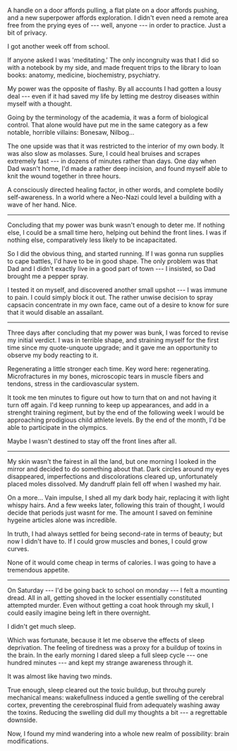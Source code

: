 A handle on a door affords pulling, a flat plate on a door affords pushing,
and a new superpower affords exploration. I didn't even need a remote area free
from the prying eyes of --- well, anyone --- in order to practice. Just a bit of
privacy.

I got another week off from school.

If anyone asked I was 'meditating.' The only incongruity was that I did so with
a notebook by my side, and made frequent trips to the library to loan books: anatomy,
medicine, biochemistry, psychiatry.

My power was the opposite of flashy. By all accounts I had gotten a lousy deal ---
even if it had saved my life by letting me destroy diseases within myself with
a thought.

Going by the terminology of the academia, it was a form of biological control. That
alone would have put me in the same category as a few notable, horrible villains:
Bonesaw, Nilbog...

The one upside was that it was restricted to the interior of my own body. It was
also slow as molasses. Sure, I could heal bruises and scrapes extremely fast ---
in dozens of minutes rather than days. One day when Dad wasn't home, I'd made a rather deep
incision, and found myself able to knit the wound together in three hours.

A consciously directed healing factor, in other words, and complete bodily self-awareness.
In a world where a Neo-Nazi could level a building with a wave of her hand. Nice.

----

Concluding that my power was bunk wasn't enough to deter me. If nothing else, I could
be a small time hero, helping out behind the front lines. I was if nothing else, comparatively
less likely to be incapacitated.

So I did the obvious thing, and started running. If I was gonna run supplies to cape battles,
I'd have to be in good shape. The only problem was that Dad and I didn't exactly live in a good
part of town --- I insisted, so Dad brought me a pepper spray.

I tested it on myself, and discovered another small upshot --- I was immune to pain. I could
simply block it out. The rather unwise decision to spray capsacin concentrate in my own face,
came out of a desire to know for sure that it would disable an assailant.

----

Three days after concluding that my power was bunk, I was forced to revise my initial
verdict. I was in terrible shape, and straining myself for the first time since my quote-unquote
upgrade; and it gave me an opportunity to observe my body reacting to it.

Regenerating a little stronger each time. Key word here: regenerating. Microfractures in my bones,
microscopic tears in muscle fibers and tendons, stress in the cardiovascular system.

It took me ten minutes to figure out how to turn that on and not having it turn off again. I'd
keep running to keep up appearances, and add in a strenght training regiment,
but by the end of the following week I would be approaching
prodigious child athlete levels. By the end of the month, I'd be able to participate in the olympics.

Maybe I wasn't destined to stay off the front lines after all.

----

My skin wasn't the fairest in all the land, but one morning I looked in the mirror and decided to
do something about that. Dark circles around my eyes disappeared, imperfections and discolorations
cleared up, unfortunately placed moles dissolved. My dandruff plain fell off when I washed my hair.

On a more... Vain impulse, I shed all my dark body hair, replacing it with light whispy hairs.
And a few weeks later, following this train of thought, I would decide that periods just wasnt for
me. The amount I saved on feminine hygeine articles alone was incredible.

In truth, I had always settled for being second-rate in terms of beauty; but now I didn't have to.
If I could grow muscles and bones, I could grow curves.

None of it would come cheap in terms of calories. I was going to have a tremendous appetite.

----

On Saturday --- I'd be going back to school on monday --- I felt a mounting dread. All in all,
getting shoved in the locker essentially constituted attempted murder. Even without getting
a coat hook through my skull, I could easily imagine being left in there overnight.

I didn't get much sleep.

Which was fortunate, because it let me observe the effects of sleep deprivation. The feeling of
tiredness was a proxy for a buildup of toxins in the brain. In the early morning I dared sleep a full
sleep cycle --- one hundred minutes --- and kept my strange awareness through it.

It was almost like having two minds.

True enough, sleep cleared out the toxic buildup, but throuhg purely mechanical means: wakefullness
induced a gentle swelling of the cerebral cortex, preventing the cerebrospinal fluid from adequately washing
away the toxins. Reducing the swelling did dull my thoughts a bit --- a regrettable downside.

Now, I found my mind wandering into a whole new realm of possibility: brain modifications.
